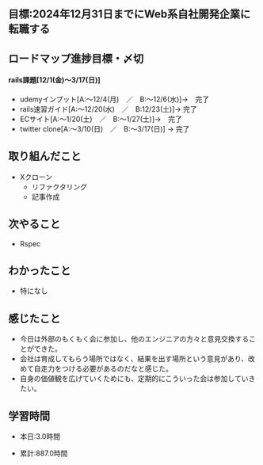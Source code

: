 ## 目標:2024年12月31日までにWeb系自社開発企業に転職する

## ロードマップ進捗目標・〆切
#### rails課題[12/1(金)～3/17(日)]
* udemyインプット[A:～12/4(月)　／　B:～12/6(水)]→　完了
* rails速習ガイド[A:～12/20(水)　／　B:12/23(土)]→  完了
* ECサイト[A:～1/20(土)　／　B:～1/27(土)]→　完了
* twitter clone[A:～3/10(日)　／　B:～3/17(日)] → 完了

## 取り組んだこと
- Xクローン
  - リファクタリング
  - 記事作成


## 次やること
- Rspec
  
## わかったこと
* 特になし

## 感じたこと
* 今日は外部のもくもく会に参加し、他のエンジニアの方々と意見交換することができた。
* 会社は育成してもらう場所ではなく、結果を出す場所という意見があり、改めて自走力をつける必要があるのだなと感じた。
* 自身の価値観を広げていくためにも、定期的にこういった会は参加していきたい。

## 学習時間
- 本日:3.0時間

- 累計:887.0時間
